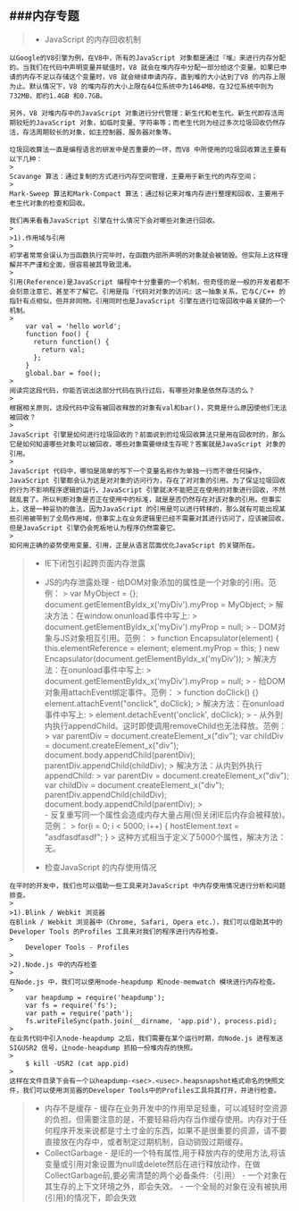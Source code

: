 ###内存专题
----------
> - JavaScript 的内存回收机制
>
	以Google的V8引擎为例，在V8中，所有的JavaScript 对象都是通过『堆』来进行内存分配的。当我们在代码中声明变量并赋值时，V8 就会在堆内存中分配一部分给这个变量。如果已申请的内存不足以存储这个变量时，V8 就会继续申请内存，直到堆的大小达到了V8 的内存上限为止。默认情况下，V8 的堆内存的大小上限在64位系统中为1464MB，在32位系统中则为732MB，即约1.4GB 和0.7GB。
>
	另外，V8 对堆内存中的JavaScript 对象进行分代管理：新生代和老生代。新生代即存活周期较短的JavaScript 对象，如临时变量、字符串等；而老生代则为经过多次垃圾回收仍然存活，存活周期较长的对象，如主控制器、服务器对象等。
>	
	垃圾回收算法一直是编程语言的研发中是否重要的​​一环，而V8 中所使用的垃圾回收算法主要有以下几种：
	>
	Scavange 算法：通过复制的方式进行内存空间管理，主要用于新生代的内存空间；
	>
	Mark-Sweep 算法和Mark-Compact 算法：通过标记来对堆内存进行整理和回收，主要用于老生代对象的检查和回收。
>
	我们再来看看JavaScript 引擎在什么情况下会对哪些对象进行回收。
	>
	>1).作用域与引用
	>
	初学者常常会误认为当函数执行完毕时，在函数内部所声明的对象就会被销毁。但实际上这样理解并不严谨和全面，很容易被其导致混淆。
	>
	引用(Reference)是JavaScript 编程中十分重要的一个机制，但奇怪的是一般的开发者都不会刻意注意它、甚至不了解它。引用是指『代码对对象的访问』这一抽象关系，它与C/C++ 的指针有点相似，但并非同物。引用同时也是JavaScript 引擎在进行垃圾回收中最关键的一个机制。
	>
		var val = 'hello world';
		function foo() {
		  return function() {
		    return val;
		  };
		}
		global.bar = foo();
	>
	阅读完这段代码，你能否说出这部分代码在执行过后，有哪些对象是依然存活的么？
	>
	根据相关原则，这段代码中没有被回收释放的对象有val和bar()，究竟是什么原因使他们无法被回收？
	>
	JavaScript 引擎是如何进行垃圾回收的？前面说到的垃圾回收算法只是用在回收时的，那么它是如何知道哪些对象可以被回收，哪些对象需要继续生存呢？答案就是JavaScript 对象的引用。
	>
	JavaScript 代码中，哪怕是简单的写下一个变量名称作为单独一行而不做任何操作，JavaScript 引擎都会认为这是对对象的访问行为，存在了对对象的引用。为了保证垃圾回收的行为不影响程序逻辑的运行，JavaScript 引擎就决不能把正在使用的对象进行回收，不然就乱套了。所以判断对象是否正在使用中的标准，就是是否仍然存在对该对象的引用。但事实上，这是一种妥协的做法，因为JavaScript 的引用是可以进行转移的，那么就有可能出现某些引用被带到了全局作用域，但事实上在业务逻辑里已经不需要对其进行访问了，应该被回收，但是JavaScript 引擎仍会死板地认为程序仍然需要它。
	>
	如何用正确的姿势使用变量、引用，正是从语言层面优化JavaScript 的关键所在。
>
> - IE下闭包引起跨页面内存泄露	
> - JS的内存泄露处理
	- 给DOM对象添加的属性是一个对象的引用。范例：
		>
			var MyObject = {};
			document.getElementByIdx_x('myDiv').myProp = MyObject;
		>
		解决方法：在window.onunload事件中写上: 
		>
			document.getElementByIdx_x('myDiv').myProp = null;
		>
	- DOM对象与JS对象相互引用。范例：
		>
			function Encapsulator(element) {
			   this.elementReference = element;
			   element.myProp = this;
			}
			new Encapsulator(document.getElementByIdx_x('myDiv'));
		>
		解决方法：在onunload事件中写上: 
		>
			document.getElementByIdx_x('myDiv').myProp = null;
		>
	- 给DOM对象用attachEvent绑定事件。范例：
		>
			function doClick() {}
			element.attachEvent("onclick", doClick);
		>
		解决方法：在onunload事件中写上: 
		>
			element.detachEvent('onclick', doClick);
		>
	- 从外到内执行appendChild。这时即使调用removeChild也无法释放。范例：
		>
			var parentDiv =   document.createElement_x("div");
			var childDiv = document.createElement_x("div");
			document.body.appendChild(parentDiv);
			parentDiv.appendChild(childDiv);
		>
		解决方法：从内到外执行appendChild:
		>
			var parentDiv =   document.createElement_x("div");
			var childDiv = document.createElement_x("div");
			parentDiv.appendChild(childDiv);
			document.body.appendChild(parentDiv);
		>	 
	- 反复重写同一个属性会造成内存大量占用(但关闭IE后内存会被释放)。范例：
		>
			for(i = 0; i < 5000; i++) {
			   hostElement.text = "asdfasdfasdf";
			}
		>
	这种方式相当于定义了5000个属性，解决方法：无。
>
> - 检查JavaScript 的内存使用情况
>
	在平时的开发中，我们也可以借助一些工具来对JavaScript 中内存使用情况进行分析和问题排查。
	>
	>1).Blink / Webkit 浏览器
	在Blink / Webkit 浏览器中（Chrome, Safari, Opera etc.），我们可以借助其中的Developer Tools 的Profiles 工具来对我们的程序进行内存检查。
	>
		Developer Tools - Profiles
	>
	>2).Node.js 中的内存检查
	>
	在Node.js 中，我们可以使用node-heapdump 和node-memwatch 模块进​​行内存检查。
	>
		var heapdump = require('heapdump');
		var fs = require('fs');
		var path = require('path');
		fs.writeFileSync(path.join(__dirname, 'app.pid'), process.pid);
	>
	在业务代码中引入node-heapdump 之后，我们需要在某个运行时期，向Node.js 进程发送SIGUSR2 信号，让node-heapdump 抓拍一份堆内存的快照。
	>
		$ kill -USR2 (cat app.pid)
	>
	这样在文件目录下会有一个以heapdump-<sec>.<usec>.heapsnapshot格式命名的快照文件，我们可以使用浏览器的Developer Tools中的Profiles工具将其打开，并进行检查。
> - 内存不是缓存
	- 缓存在业务开发中的作用举足轻重，可以减轻时空资源的负担。但需要注意的是，不要轻易将内存当作缓存使用。内存对于任何程序开发来说都是寸土寸金的东西，如果不是很重要的资源，请不要直接放在内存中，或者制定过期机制，自动销毁过期缓存。
> - CollectGarbage
	- 是IE的一个特有属性,用于释放内存的使用方法,将该变量或引用对象设置为null或delete然后在进行释放动作，在做CollectGarbage前,要必需清楚的两个必备条件:（引用）
		- 一个对象在其生存的上下文环境之外，即会失效。
		- 一个全局的对象在没有被执用(引用)的情况下，即会失效